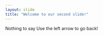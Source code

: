 ```yaml
---
layout: slide
title: "Welcome to our second slide!"
---
```

Nothing to say
Use the left arrow to go back!

